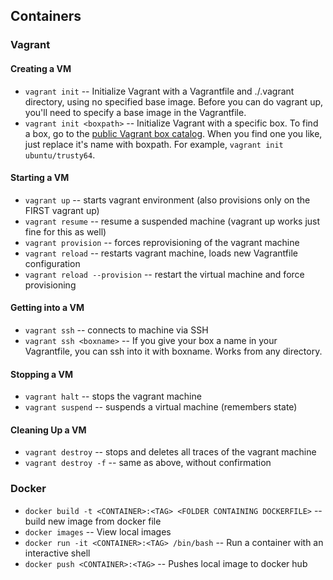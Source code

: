 ## Containers
### Vagrant
#### Creating a VM
- `vagrant init`           -- Initialize Vagrant with a Vagrantfile and ./.vagrant directory, using no specified base image. Before you can do vagrant up, you'll need to specify a base image in the Vagrantfile.
- `vagrant init <boxpath>` -- Initialize Vagrant with a specific box. To find a box, go to the [public Vagrant box catalog](https://app.vagrantup.com/boxes/search). When you find one you like, just replace it's name with boxpath. For example, `vagrant init ubuntu/trusty64`.

#### Starting a VM
- `vagrant up`                  -- starts vagrant environment (also provisions only on the FIRST vagrant up)
- `vagrant resume`              -- resume a suspended machine (vagrant up works just fine for this as well)
- `vagrant provision`           -- forces reprovisioning of the vagrant machine
- `vagrant reload`              -- restarts vagrant machine, loads new Vagrantfile configuration
- `vagrant reload --provision`  -- restart the virtual machine and force provisioning

#### Getting into a VM
- `vagrant ssh`           -- connects to machine via SSH
- `vagrant ssh <boxname>` -- If you give your box a name in your Vagrantfile, you can ssh into it with boxname. Works from any directory.

#### Stopping a VM
- `vagrant halt`        -- stops the vagrant machine
- `vagrant suspend`     -- suspends a virtual machine (remembers state)

#### Cleaning Up a VM
- `vagrant destroy`     -- stops and deletes all traces of the vagrant machine
- `vagrant destroy -f`   -- same as above, without confirmation

### Docker
- `docker build -t <CONTAINER>:<TAG> <FOLDER CONTAINING DOCKERFILE>` -- build new image from docker file
- `docker images` -- View local images
- `docker run -it <CONTAINER>:<TAG> /bin/bash` -- Run a container with an interactive shell
- `docker push <CONTAINER>:<TAG>` -- Pushes local image to docker hub

